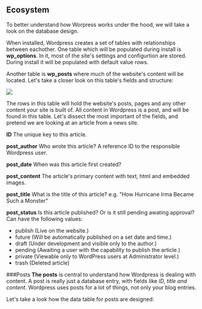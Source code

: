 ## Ecosystem
To better understand how Worpress works under the hood, we will take a look on the database design. 

When installed, Wordpress creates a set of tables with relationships between eachother. One table which will be populated during install is **wp_options**. In it, most of the site's settings and configurtion are stored. During install it will be populated with default value rows.

Another table is **wp_posts** where much of the website's content will be located. Let's take a closer look on this table's fields and structure:

![]({{site.baseurl}}//34.png)

The rows in this table will hold the website's posts, pages and any other content your site is built of. All content in Wordpress is a post, and will be found in this table. Let's dissect the most important of the fields, and pretend we are looking at an article from a news site.

**ID**
The unique key to this article.

**post_author**
Who wrote this article? A reference ID to the responsible Wordpress user.

**post_date**
When was this article first created?

**post_content**
The article's primary content with text, html and embedded images.

**post_title**
What is the title of this article? e.g. "How Hurricane Irma Became Such a Monster"

**post_status**
Is this article published? Or is it still pending awating approval? Can have the following values:

- publish (Live on the website.)
- future (Will be automatically published on a set date and time.)
- draft (Under development and visible only to the author.)
- pending (Awaiting a user with the capability to publish the article.)
- private (Viewable only to WordPress users at Administrator level.)
- trash (Deleted article)

###Posts
**The posts** is central to understand how Wordpress is dealing with content. A post is really just a database entry, with fields like *ID, title and content*. Wordpress uses posts for a lot of things, not only your blog entries.

Let's take a look how the data table for posts are designed:
